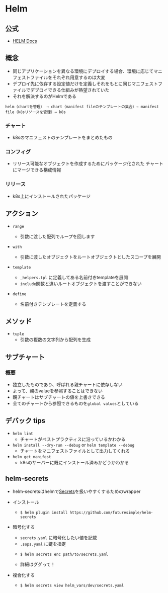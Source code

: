 # Helm

## 公式

- [HELM Docs](https://helm.sh/docs/)

## 概念

- 同じアプリケーションを異なる環境にデプロイする場合、環境に応じてマニフェストファイルをそれぞれ用意するのは大変
- デプロイ先に依存する設定値だけを定義しそれをもとに同じマニフェストファイルでデプロイできる仕組みが熱望されていた
- それを解決するのがHelmである

```
helm（chartを管理） → chart（manifest fileのテンプレートの集合）→ manifest file（k8sリソースを管理）→ k8s
```
### チャート
- k8sのマニフェストのテンプレートをまとめたもの
### コンフィグ
- リリース可能なオブジェクトを作成するためにパッケージ化された チャートにマージできる構成情報
### リリース
- k8s上にインストールされたパッケージ

## アクション
- `range`
  - 引数に渡した配列でループを回します

- `with`
  - 引数に渡したオブジェクトをルートオブジェクトとしたスコープを展開

- `template`
  - `_helpers.tpl` に定義してある名前付きtemplateを展開
  - `include`関数と違いルートオブジェクトを渡すことができない
- `define`
    - 名前付きテンプレートを定義する

## メソッド
- `tuple`
  - 引数の複数の文字列から配列を生成

## サブチャート
### 概要
- 独立したものであり、呼ばれる親チャートに依存しない
- よって、親のvalueを参照することはできない
- 親チャートはサブチャートの値を上書きできる
- 全てのチャートから参照できるものを`global values`としている

## デバック tips
- `helm lint`
  - チャートがベストプラクティスに沿っているかわかる
- `helm install --dry-run --debug` or `helm template --debug`
  - チャートをマニフェストファイルとして出力してくれる
- `helm get manifest`
  - k8sのサーバーに既にインストール済みかどうかわかる

## helm-secrets
- helm-secretsはhelmで[Secrets](https://kubernetes.io/docs/concepts/configuration/secret/)を扱いやすくするためのwrapper
- インストール
  - ```
    $ helm plugin install https://github.com/futuresimple/helm-secrets
    ```
- 暗号化する
  - `secrets.yaml` に暗号化したい値を記載
  - `.sops.yaml` に鍵を指定
  - ```
    $ helm secrets enc path/to/secrets.yaml
    ```
  - 詳細はググって！

- 複合化する
  - ```
    $ helm secrets view helm_vars/dev/secrets.yaml
    ```